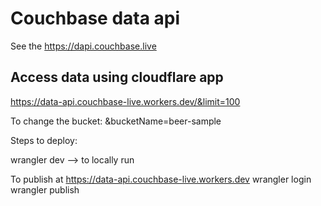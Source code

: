 # Couchbase data api
See the [https://dapi.couchbase.live ](https://dapi.couchbase.live/v1/spec)

## Access data using cloudflare app

https://data-api.couchbase-live.workers.dev/&limit=100

To change the bucket:
&bucketName=beer-sample



Steps to deploy:

wrangler dev --> to locally run

To publish at https://data-api.couchbase-live.workers.dev
wrangler login 
wrangler publish
